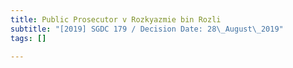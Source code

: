 ```yaml
---
title: Public Prosecutor v Rozkyazmie bin Rozli
subtitle: "[2019] SGDC 179 / Decision Date: 28\_August\_2019"
tags: []

---
```

